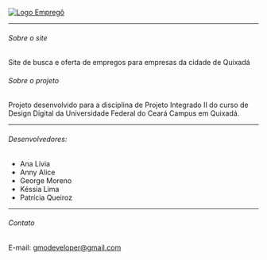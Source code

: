 [![Logo Empregô](https://i.imgur.com/wEhHwyn.png "Logo Empregô")](https://i.imgur.com/wEhHwyn.png "Logo Empregô")

------------


###### Sobre o site
Site de busca e oferta de empregos para empresas da cidade de Quixadá

###### Sobre o projeto
Projeto desenvolvido para a disciplina de Projeto Integrado II do curso de Design Digital da Universidade Federal do Ceará Campus em Quixadá.

------------


###### Desenvolvedores:
- Ana Lívia
- Anny Alice
- George Moreno
- Késsia Lima
- Patrícia Queiroz

------------


###### Contato
E-mail: gmodeveloper@gmail.com

